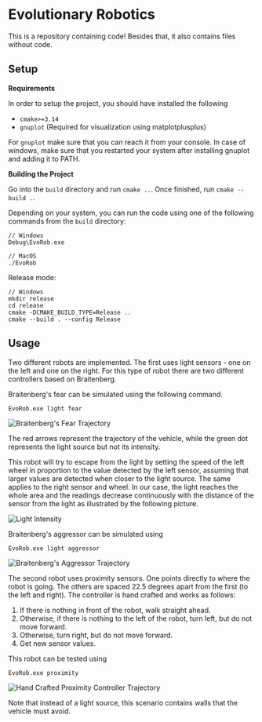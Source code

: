 # Evolutionary Robotics

This is a repository containing code! Besides that, it also contains files without code.

## Setup

**Requirements**

In order to setup the project, you should have installed the following
- `cmake>=3.14`
- `gnuplot` (Required for visualization using matplotplusplus)

For `gnuplot` make sure that you can reach it from your console. In case of windows, make sure that you restarted your system after installing gnuplot and adding it to PATH.


**Building the Project**

Go into the `build` directory and run `cmake ..`. Once finished, run `cmake --build .`.

Depending on your system, you can run the code using one of the following commands from the `build` directory:

```console
// Windows
Debug\EvoRob.exe
```

```console
// MacOS
./EvoRob
```

Release mode:
```console
// Windows
mkdir release
cd release
cmake -DCMAKE_BUILD_TYPE=Release ..
cmake --build . --config Release
```

## Usage

Two different robots are implemented. The first uses light sensors - one on the left and one on the right. For this type of robot there are two different controllers based on Braitenberg.

Braitenberg's fear can be simulated using the following command.

```console
EvoRob.exe light fear
```

![Braitenberg's Fear Trajectory](docs/light_scenario_trajectory_fear.png "Braitenberg's Fear Trajectory")

The red arrows represent the trajectory of the vehicle, while the green dot represents the light source but not its intensity.

This robot will try to escape from the light by setting the speed of the left wheel in proportion to the value detected by the left sensor, assuming that larger values are detected when closer to the light source. The same applies to the right sensor and wheel. In our case, the light reaches the whole area and the readings decrease continuously with the distance of the sensor from the light as illustrated by the following picture.

![Light Intensity](docs/light_intensity.png "Light Intensity")

Braitenberg's aggressor can be simulated using

```console
EvoRob.exe light aggressor
```

![Braitenberg's Aggressor Trajectory](docs/light_scenario_trajectory_aggressor.png "Braitenberg's Aggressor Trajectory")

The second robot uses proximity sensors. One points directly to where the robot is going. The others are spaced 22.5 degrees apart from the first (to the left and right). The controller is hand crafted and works as follows:
1. If there is nothing in front of the robot, walk straight ahead.
1. Otherwise, if there is nothing to the left of the robot, turn left, but do not move forward.
1. Otherwise, turn right, but do not move forward.
1. Get new sensor values.

This robot can be tested using

```console
EvoRob.exe proximity
```

![Hand Crafted Proximity Controller Trajectory](docs/proximity_scenario_trajectory.png "Hand Crafted Proximity Controller Trajectory")

Note that instead of a light source, this scenario contains walls that the vehicle must avoid.